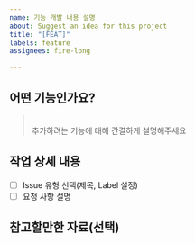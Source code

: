 ```yaml
---
name: 기능 개발 내용 설명
about: Suggest an idea for this project
title: "[FEAT]"
labels: feature
assignees: fire-long

---
```


## 어떤 기능인가요?
> <br>추가하려는 기능에 대해 간결하게 설명해주세요

## 작업 상세 내용
- [ ] Issue 유형 선택(제목, Label 설정)
- [ ] 요청 사항 설명

## 참고할만한 자료(선택)
